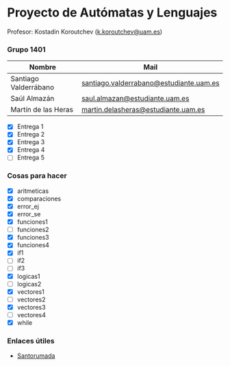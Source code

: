 # Proyecto de Autómatas y Lenguajes

Profesor: Kostadin Koroutchev (k.koroutchev@uam.es)

### Grupo 1401

Nombre | Mail
------------------------------ | ------------------------------
Santiago Valderrábano | santiago.valderrabano@estudiante.uam.es
Saúl Almazán | saul.almazan@estudiante.uam.es
Martín de las Heras | martin.delasheras@estudiante.uam.es

- [x] Entrega 1
- [x] Entrega 2
- [x] Entrega 3
- [x] Entrega 4
- [ ] Entrega 5

### Cosas para hacer

- [x] aritmeticas
- [x] comparaciones
- [x] error_ej
- [x] error_se
- [x] funciones1
- [ ] funciones2
- [x] funciones3
- [x] funciones4
- [x] if1
- [ ] if2
- [ ] if3
- [x] logicas1
- [ ] logicas2
- [x] vectores1
- [ ] vectores2
- [x] vectores3
- [ ] vectores4
- [x] while

### Enlaces útiles

- <a href="https://github.com/AlejandroSantorum/PAUTLEN_Assignments" target="_blank">Santorumada</a>
